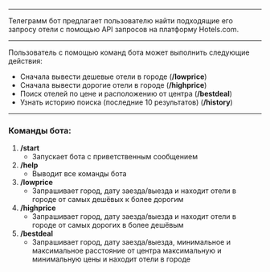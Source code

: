 ***
Телеграмм бот предлагает пользователю найти подходящие его запросу 
отели с помощью API запросов на платформу Hotels.com.
***
Пользователь с помощью команд бота может выполнить следующие действия:
* Сначала вывести дешевые отели в городе (**/lowprice**)
* Сначала вывести дорогие отели в городе (**/highprice**)
* Поиск отелей по цене и расположению от центра (**/bestdeal**)
* Узнать историю поиска (последние 10 результатов) (**/history**)
***
### Команды бота:

1. **/start**
    * Запускает бота с приветственным сообщением
2. **/help**
    * Выводит все команды бота
3. **/lowprice**
    * Запрашивает город, дату заезда/выезда и находит отели в городе от 
     самых дешёвых к более дорогим
4. **/highprice**  
    * Запрашивает город, дату заезда/выезда и находит отели в городе от 
     самых дорогих в более дешёвым
5. **/bestdeal**
    * Запрашивает город, дату заезда/выезда, минимальное и максимальное 
    расстояние от центра максимальную и минимальную цены и находит 
    отели в городе
